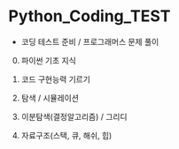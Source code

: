 # Python_Coding_TEST

* 코딩 테스트 준비 / 프로그래머스 문제 풀이

 0. 파이썬 기초 지식

 1. 코드 구현능력 기르기

 2. 탐색 / 시뮬레이션

 3. 이분탐색(결정알고리즘) / 그리디

 4. 자료구조(스택, 큐, 해쉬, 힙)

